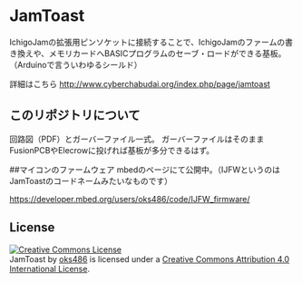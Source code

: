 # JamToast
IchigoJamの拡張用ピンソケットに接続することで、IchigoJamのファームの書き換えや、メモリカードへBASICプログラムのセーブ・ロードができる基板。（Arduinoで言ういわゆるシールド）

詳細はこちら
http://www.cyberchabudai.org/index.php/page/jamtoast

## このリポジトリについて
回路図（PDF）とガーバーファイル一式。
ガーバーファイルはそのままFusionPCBやElecrowに投げれば基板が多分できるはず。

##マイコンのファームウェア
mbedのページにて公開中。（IJFWというのはJamToastのコードネームみたいなものです）

https://developer.mbed.org/users/oks486/code/IJFW_firmware/

## License
<a rel="license" href="http://creativecommons.org/licenses/by/4.0/"><img alt="Creative Commons License" style="border-width:0" src="https://i.creativecommons.org/l/by/4.0/88x31.png" /></a><br /><span xmlns:dct="http://purl.org/dc/terms/" href="http://purl.org/dc/dcmitype/Dataset" property="dct:title" rel="dct:type">JamToast</span> by <a xmlns:cc="http://creativecommons.org/ns#" href="http://www.cyberchabudai.org/index.php/page/jamtoast" property="cc:attributionName" rel="cc:attributionURL">oks486</a> is licensed under a <a rel="license" href="http://creativecommons.org/licenses/by/4.0/">Creative Commons Attribution 4.0 International License</a>.

